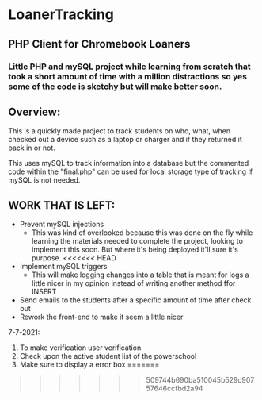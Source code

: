 # LoanerTracking

## PHP Client for Chromebook Loaners

### Little PHP and mySQL project while learning from scratch that took a short amount of time with a million distractions so yes some of the code is sketchy but will make better soon.

## Overview:
This is a quickly made project to track students on who, what, when checked out a device such as a laptop or charger and if they returned it back in or not.

This uses mySQL to track information into a database but the commented code within the "final.php" can be used for local storage type of tracking if mySQL is not needed. 


## WORK THAT IS LEFT:
- Prevent mySQL injections
  - This was kind of overlooked because this was done on the fly while learning the materials needed to complete the project, looking to implement this soon. But where it's being deployed it'll sure it's purpose.
<<<<<<< HEAD
- Implement mySQL triggers
  - This will make logging changes into a table that is meant for logs a little nicer in my opinion instead of writing another method ffor INSERT
- Send emails to the students after a specific amount of time after check out
- Rework the front-end to make it seem a little nicer



7-7-2021:
1) To make verification user verification 
2) Check upon the active student list of the powerschool
3) Make sure to display a error box 
=======
>>>>>>> 509744b690ba510045b529c90757646ccfbd2a94

